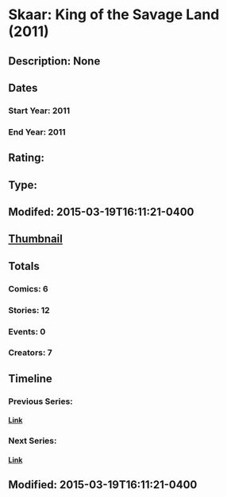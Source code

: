 # Skaar: King of the Savage Land (2011)
## Description: None
## Dates
### Start Year: 2011
### End Year: 2011
## Rating: 
## Type: 
## Modifed: 2015-03-19T16:11:21-0400
## [Thumbnail](http://i.annihil.us/u/prod/marvel/i/mg/c/30/550b2c86de0fd.jpg)
## Totals
### Comics: 6
### Stories: 12
### Events: 0
### Creators: 7
## Timeline
### Previous Series: 
#### [Link]()
### Next Series: 
#### [Link]()
## Modified: 2015-03-19T16:11:21-0400